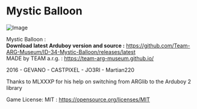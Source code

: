 # Mystic Balloon

![Image](https://raw.githubusercontent.com/Team-ARG-Museum/ID-34-Mystic-Balloon/master/art/banner-ID-34.png)

Mystic Balloon :  
**Download latest Arduboy version and source :** https://github.com/Team-ARG-Museum/ID-34-Mystic-Balloon/releases/latest  
MADE by TEAM a.r.g. : https://team-arg-museum.github.io/
 
2016 - GEVANO - CASTPIXEL - JO3RI - Martian220

Thanks to MLXXXP for his help on switching from ARGlib to the Arduboy 2 library

Game License: MIT : https://opensource.org/licenses/MIT
